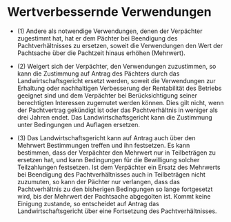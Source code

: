 # Wertverbessernde Verwendungen

- (1) Andere als notwendige Verwendungen, denen der Verpächter zugestimmt hat, hat er dem Pächter bei Beendigung des Pachtverhältnisses zu ersetzen, soweit die Verwendungen den Wert der Pachtsache über die Pachtzeit hinaus erhöhen (Mehrwert).

- (2) Weigert sich der Verpächter, den Verwendungen zuzustimmen, so kann die Zustimmung auf Antrag des Pächters durch das Landwirtschaftsgericht ersetzt werden, soweit die Verwendungen zur Erhaltung oder nachhaltigen Verbesserung der Rentabilität des Betriebs geeignet sind und dem Verpächter bei Berücksichtigung seiner berechtigten Interessen zugemutet werden können. Dies gilt nicht, wenn der Pachtvertrag gekündigt ist oder das Pachtverhältnis in weniger als drei Jahren endet. Das Landwirtschaftsgericht kann die Zustimmung unter Bedingungen und Auflagen ersetzen.

- (3) Das Landwirtschaftsgericht kann auf Antrag auch über den Mehrwert Bestimmungen treffen und ihn festsetzen. Es kann bestimmen, dass der Verpächter den Mehrwert nur in Teilbeträgen zu ersetzen hat, und kann Bedingungen für die Bewilligung solcher Teilzahlungen festsetzen. Ist dem Verpächter ein Ersatz des Mehrwerts bei Beendigung des Pachtverhältnisses auch in Teilbeträgen nicht zuzumuten, so kann der Pächter nur verlangen, dass das Pachtverhältnis zu den bisherigen Bedingungen so lange fortgesetzt wird, bis der Mehrwert der Pachtsache abgegolten ist. Kommt keine Einigung zustande, so entscheidet auf Antrag das Landwirtschaftsgericht über eine Fortsetzung des Pachtverhältnisses.

